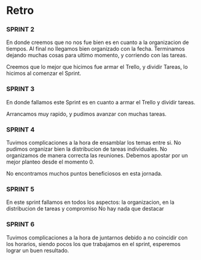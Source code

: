 # Retro
### SPRINT 2

En donde creemos que no nos fue bien es en cuanto a la organizacion de tiempos. Al final no llegamos bien organizado con la fecha. Terminamos dejando muchas cosas para ultimo momento, y corriendo con las tareas.

Creemos que lo mejor que hicimos fue armar el Trello, y dividir Tareas, lo hicimos al comenzar el Sprint.

### SPRINT 3

En donde fallamos este Sprint es en cuanto a armar el Trello y dividir tareas.

Arrancamos muy rapido, y pudimos avanzar con muchas tareas.

### SPRINT 4

Tuvimos complicaciones a la hora de ensamblar los temas entre si. No pudimos organizar bien la distribucion de tareas individuales. No organizamos de manera correcta las reuniones. Debemos apostar por un mejor planteo desde el momento 0. 

No encontramos muchos puntos beneficiosos en esta jornada.

### SPRINT 5  

En este sprint fallamos en todos los aspectos: la organizacion, en la distribucion de tareas y compromiso  No hay nada que destacar

### SPRINT 6

Tuvimos complicaciones a la hora de juntarnos debido a no coincidir con los horarios, siendo pocos los que trabajamos en el sprint, esperemos lograr un buen resultado.